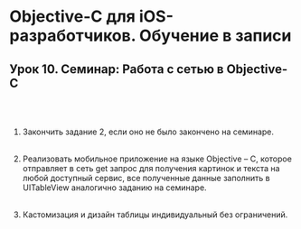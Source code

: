 # Objective-C для iOS-разработчиков. Обучение в записи
## Урок 10. Семинар: Работа с сетью в Objective-C
<br><br>

1. Закончить задание 2, если оно не было закончено на семинаре. <br><br>

2. Реализовать мобильное приложение на языке Objective – C, которое отправляет в сеть get запрос для получения картинок и текста на любой доступный сервис, все полученные данные заполнить в UITableView аналогично заданию на семинаре. <br><br>

3. Кастомизация и дизайн таблицы индивидуальный без ограничений.